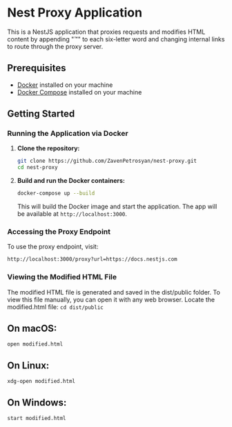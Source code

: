 # Nest Proxy Application

This is a NestJS application that proxies requests and modifies HTML content by appending "™" to each six-letter word and changing internal links to route through the proxy server.

## Prerequisites

- [Docker](https://www.docker.com/get-started) installed on your machine
- [Docker Compose](https://docs.docker.com/compose/install/) installed on your machine

## Getting Started

### Running the Application via Docker

1. **Clone the repository:**

    ```sh
    git clone https://github.com/ZavenPetrosyan/nest-proxy.git
    cd nest-proxy
    ```

2. **Build and run the Docker containers:**

    ```sh
    docker-compose up --build
    ```

    This will build the Docker image and start the application. The app will be available at `http://localhost:3000`.

### Accessing the Proxy Endpoint

To use the proxy endpoint, visit:

```sh
http://localhost:3000/proxy?url=https://docs.nestjs.com
```

### Viewing the Modified HTML File
The modified HTML file is generated and saved in the dist/public folder. To view this file manually, you can open it with any web browser.
Locate the modified.html file: ```cd dist/public```

## On macOS:
 ```open modified.html```

 ## On Linux:
 ```xdg-open modified.html```

## On Windows:
 ```start modified.html```
 